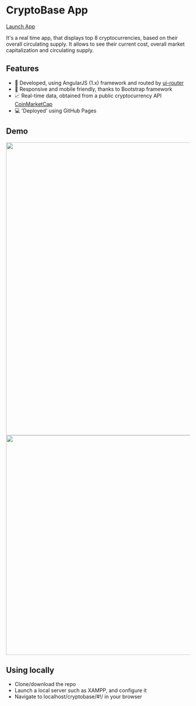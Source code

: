 # CryptoBase App

 <p><a href="https://krisrss.github.io/cryptobase/" >Launch App</a></p>

It's a real time app, that displays top 8 cryptocurrencies, based on their overall circulating supply. It allows to see their current cost, overall market capitalization and circulating supply.



## Features
* :hammer: Developed, using AngularJS (1.x) framework and routed by <a href="https://github.com/angular-ui/ui-router" >ui-router</a>
* :iphone: Responsive and mobile friendly, thanks to Bootstrap framework
* :chart_with_upwards_trend: Real-time data, obtained from a public cryptocurrency API <a href="https://coinmarketcap.com" >CoinMarketCap</a>
* :computer: 'Deployed' using GitHub Pages

## Demo

<div align="center">
  <img src="https://i.imgur.com/7552oLf.png" width=800px/>
</div>


<div align="center">
  <img src="https://i.imgur.com/1KihYZk.jpg" width=600px/>
</div>


## Using locally
* Clone/download the repo
* Launch a local server such as XAMPP, and configure it
* Navigate to localhost/cryptobase/#!/ in your browser
